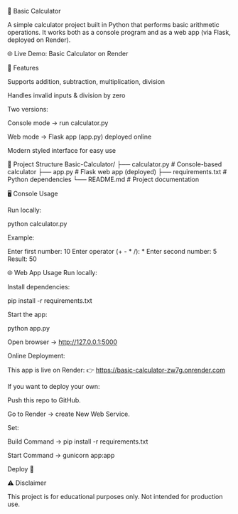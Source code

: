 🧮 Basic Calculator

A simple calculator project built in Python that performs basic arithmetic operations.
It works both as a console program and as a web app (via Flask, deployed on Render).

🌐 Live Demo: Basic Calculator on Render

🚀 Features

Supports addition, subtraction, multiplication, division

Handles invalid inputs & division by zero

Two versions:

Console mode → run calculator.py

Web mode → Flask app (app.py) deployed online

Modern styled interface for easy use

📂 Project Structure
Basic-Calculator/
├── calculator.py       # Console-based calculator
├── app.py              # Flask web app (deployed)
├── requirements.txt    # Python dependencies
└── README.md           # Project documentation

🖥️ Console Usage

Run locally:

python calculator.py


Example:

Enter first number: 10
Enter operator (+ - * /): *
Enter second number: 5
Result: 50

🌐 Web App Usage
Run locally:

Install dependencies:

pip install -r requirements.txt


Start the app:

python app.py


Open browser → http://127.0.0.1:5000

Online Deployment:

This app is live on Render:
👉 https://basic-calculator-zw7g.onrender.com

If you want to deploy your own:

Push this repo to GitHub.

Go to Render
 → create New Web Service.

Set:

Build Command → pip install -r requirements.txt

Start Command → gunicorn app:app

Deploy 🚀

⚠️ Disclaimer

This project is for educational purposes only.
Not intended for production use.

